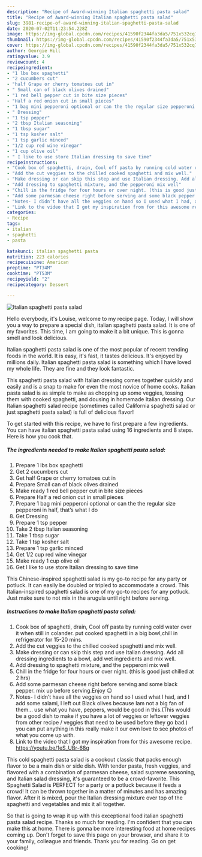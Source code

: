 ```yaml
---
description: "Recipe of Award-winning Italian spaghetti pasta salad"
title: "Recipe of Award-winning Italian spaghetti pasta salad"
slug: 3981-recipe-of-award-winning-italian-spaghetti-pasta-salad
date: 2020-07-02T11:23:54.228Z
image: https://img-global.cpcdn.com/recipes/41590f2344fa3da5/751x532cq70/italian-spaghetti-pasta-salad-recipe-main-photo.jpg
thumbnail: https://img-global.cpcdn.com/recipes/41590f2344fa3da5/751x532cq70/italian-spaghetti-pasta-salad-recipe-main-photo.jpg
cover: https://img-global.cpcdn.com/recipes/41590f2344fa3da5/751x532cq70/italian-spaghetti-pasta-salad-recipe-main-photo.jpg
author: Georgie Hill
ratingvalue: 3.9
reviewcount: 4
recipeingredient:
- "1 lbs box spaghetti"
- "2 cucumbers cut"
- "half Grape or cherry tomatoes cut in"
- " Small can of black olives drained"
- "1 red bell pepper cut in bite size pieces"
- "Half a red onion cut in small pieces"
- "1 bag mini pepperoni optional or can the the regular size pepperoni in half thats what I do"
- " Dressing"
- "1 tsp pepper"
- "2 tbsp Italian seasoning"
- "1 tbsp sugar"
- "1 tsp kosher salt"
- "1 tsp garlic minced"
- "1/2 cup red wine vinegar"
- "1 cup olive oil"
- " I like to use store Italian dressing to save time"
recipeinstructions:
- "Cook box of spaghetti, drain, Cool off pasta by running cold water over it when still in colander. put cooked spaghetti in a big bowl,chill in refrigerator for 15-20 mins."
- "Add the cut veggies to the chilled cooked spaghetti and mix well."
- "Make dressing or can skip this step and use Italian dressing. Add all dressing ingredients to a bowl, add wet ingredients and mix well."
- "Add dressing to spaghetti mixture, and the pepperoni mix well"
- "Chill in the fridge for four hours or over night. (this is good just chilled at 2 hrs)"
- "Add some parmesan cheese right before serving and some black pepper. mix up before serving.Enjoy 😉"
- "Notes- I didn’t have all the veggies on hand so I used what I had, and I add some salami, I left out Black olives because Iam not a big fan of them... use what you have, peppers, would be good in this.(This would be a good dish to make if you have a lot of veggies or leftover veggies from other recipe / veggies that need to be used before they go bad.) you can put anything in this really make it our own love to see photos of what you come up with."
- "Link to the video that I got my inspiration from for this awesome recipe. https://youtu.be/1eS_UBr-68g"
categories:
- Recipe
tags:
- italian
- spaghetti
- pasta

katakunci: italian spaghetti pasta 
nutrition: 223 calories
recipecuisine: American
preptime: "PT34M"
cooktime: "PT53M"
recipeyield: "2"
recipecategory: Dessert

---
```



![Italian spaghetti pasta salad](https://img-global.cpcdn.com/recipes/41590f2344fa3da5/751x532cq70/italian-spaghetti-pasta-salad-recipe-main-photo.jpg)

Hello everybody, it's Louise, welcome to my recipe page. Today, I will show you a way to prepare a special dish, italian spaghetti pasta salad. It is one of my favorites. This time, I am going to make it a bit unique. This is gonna smell and look delicious.

Italian spaghetti pasta salad is one of the most popular of recent trending foods in the world. It is easy, it's fast, it tastes delicious. It's enjoyed by millions daily. Italian spaghetti pasta salad is something which I have loved my whole life. They are fine and they look fantastic.

This spaghetti pasta salad with Italian dressing comes together quickly and easily and is a snap to make for even the most novice of home cooks. Italian pasta salad is as simple to make as chopping up some veggies, tossing them with cooked spaghetti, and dousing in homemade Italian dressing. Our Italian spaghetti salad recipe (sometimes called California spaghetti salad or just spaghetti pasta salad) is full of delicious flavor!


To get started with this recipe, we have to first prepare a few ingredients. You can have italian spaghetti pasta salad using 16 ingredients and 8 steps. Here is how you cook that.

<!--inarticleads1-->

##### The ingredients needed to make Italian spaghetti pasta salad:

1. Prepare 1 lbs box spaghetti
1. Get 2 cucumbers cut
1. Get half Grape or cherry tomatoes cut in
1. Prepare  Small can of black olives drained
1. Make ready 1 red bell pepper cut in bite size pieces
1. Prepare Half a red onion cut in small pieces
1. Prepare 1 bag mini pepperoni optional or can the the regular size pepperoni in half, that’s what I do
1. Get  Dressing
1. Prepare 1 tsp pepper
1. Take 2 tbsp Italian seasoning
1. Take 1 tbsp sugar
1. Take 1 tsp kosher salt
1. Prepare 1 tsp garlic minced
1. Get 1/2 cup red wine vinegar
1. Make ready 1 cup olive oil
1. Get  I like to use store Italian dressing to save time


This Chinese-inspired spaghetti salad is my go-to recipe for any party or potluck. It can easily be doubled or tripled to accommodate a crowd. This Italian-inspired spaghetti salad is one of my go-to recipes for any potluck. Just make sure to not mix in the arugula until right before serving. 

<!--inarticleads2-->

##### Instructions to make Italian spaghetti pasta salad:

1. Cook box of spaghetti, drain, Cool off pasta by running cold water over it when still in colander. put cooked spaghetti in a big bowl,chill in refrigerator for 15-20 mins.
1. Add the cut veggies to the chilled cooked spaghetti and mix well.
1. Make dressing or can skip this step and use Italian dressing. Add all dressing ingredients to a bowl, add wet ingredients and mix well.
1. Add dressing to spaghetti mixture, and the pepperoni mix well
1. Chill in the fridge for four hours or over night. (this is good just chilled at 2 hrs)
1. Add some parmesan cheese right before serving and some black pepper. mix up before serving.Enjoy 😉
1. Notes- I didn’t have all the veggies on hand so I used what I had, and I add some salami, I left out Black olives because Iam not a big fan of them... use what you have, peppers, would be good in this.(This would be a good dish to make if you have a lot of veggies or leftover veggies from other recipe / veggies that need to be used before they go bad.) you can put anything in this really make it our own love to see photos of what you come up with.
1. Link to the video that I got my inspiration from for this awesome recipe. https://youtu.be/1eS_UBr-68g


This cold spaghetti pasta salad is a cookout classic that packs enough flavor to be a main dish or side dish. With tender pasta, fresh veggies, and flavored with a combination of parmesan cheese, salad supreme seasoning, and Italian salad dressing, it&#39;s guaranteed to be a crowd-favorite. This Spaghetti Salad is PERFECT for a party or a potluck because it feeds a crowd! It can be thrown together in a matter of minutes and has amazing flavor. After it is mixed, pour the Italian dressing mixture over top of the spaghetti and vegetables and mix it all together. 

So that is going to wrap it up with this exceptional food italian spaghetti pasta salad recipe. Thanks so much for reading. I'm confident that you can make this at home. There is gonna be more interesting food at home recipes coming up. Don't forget to save this page on your browser, and share it to your family, colleague and friends. Thank you for reading. Go on get cooking!
